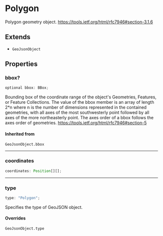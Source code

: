 # Polygon

Polygon geometry object.
https://tools.ietf.org/html/rfc7946#section-3.1.6

## Extends

- `GeoJsonObject`

## Properties

### bbox?

```ts
optional bbox: BBox;
```

Bounding box of the coordinate range of the object's Geometries, Features, or Feature Collections.
The value of the bbox member is an array of length 2*n where n is the number of dimensions
represented in the contained geometries, with all axes of the most southwesterly point
followed by all axes of the more northeasterly point.
The axes order of a bbox follows the axes order of geometries.
https://tools.ietf.org/html/rfc7946#section-5

#### Inherited from

`GeoJsonObject.bbox`

***

### coordinates

```ts
coordinates: Position[][];
```

***

### type

```ts
type: "Polygon";
```

Specifies the type of GeoJSON object.

#### Overrides

`GeoJsonObject.type`
